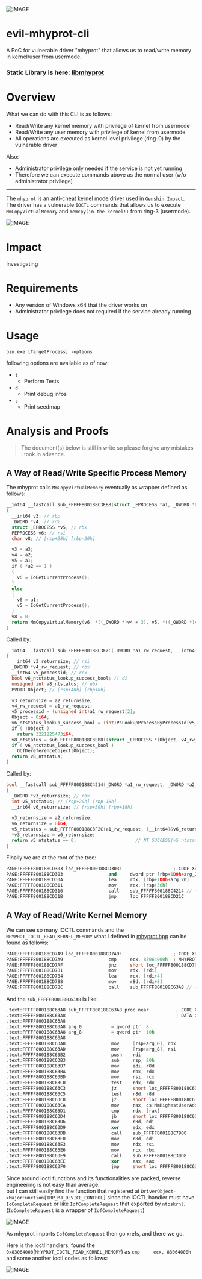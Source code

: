 ![IMAGE](image01.png)

# evil-mhyprot-cli
A PoC for vulnerable driver "mhyprot" that allows us to read/write memory in kernel/user from usermode.

### Static Library is here: [libmhyprot](https://github.com/kkent030315/libmhyprot)

# Overview

What we can do with this CLI is as follows:

- Read/Write any kernel memory with privilege of kernel from usermode
- Read/Write any user memory with privilege of kernel from usermode
- All operations are executed as kernel level privilege (ring-0) by the vulnerable driver

Also:

- Administrator privilege only needed if the service is not yet running
- Therefore we can execute commands above as the normal user (w/o administrator privilege)

---

The `mhyprot` is an anti-cheat kernel mode driver used in [`Genshin Impact`](https://genshin.mihoyo.com/ja).  
The driver has a vulnerable `IOCTL` commands that allows us to execute `MmCopyVirtualMemory` and `memcpy(in the kernel!)` from ring-3 (usermode).

![IMAGE](mhyprot.png)

# Impact

Investigating

# Requirements

- Any version of Windows x64 that the driver works on
- Administrator privilege does not required if the service already running

# Usage

```
bin.exe [TargetProcess] -options
```

following options are available as of now:

- `t`
  - Perform Tests
- `d`
  - Print debug infos
- `s`
  - Print seedmap

# Analysis and Proofs

> The document(s) below is still in write
so please forgive any mistakes I took in advance.

## A Way of Read/Write Specific Process Memory

The mhyprot calls `MmCopyVirtualMemory` eventually as wrapper defined as follows:

```cpp
__int64 __fastcall sub_FFFFF800188C3EB8(struct _EPROCESS *a1, _DWORD *a2, __int64 a3)
{
  __int64 v3; // rbp
  _DWORD *v4; // rdi
  struct _EPROCESS *v5; // rbx
  PEPROCESS v6; // rsi
  char v8; // [rsp+28h] [rbp-20h]

  v3 = a3;
  v4 = a2;
  v5 = a1;
  if ( *a2 == 1 )
  {
    v6 = IoGetCurrentProcess();
  }
  else
  {
    v6 = a1;
    v5 = IoGetCurrentProcess();
  }
  v8 = 0;
  return MmCopyVirtualMemory(v6, *((_QWORD *)v4 + 3), v5, *((_QWORD *)v4 + 2), (unsigned int)v4[8], v8, v3);
}
```

Called by:

```cpp
__int64 __fastcall sub_FFFFF800188C3F2C(_DWORD *a1_rw_request, __int64 a2_returnsize, __int64 a3)
{
  __int64 v3_returnsize; // rsi
  _DWORD *v4_rw_request; // rbx
  __int64 v5_processid; // rcx
  bool v6_ntstatus_lookup_success_bool; // di
  unsigned int v8_ntstatus; // ebx
  PVOID Object; // [rsp+40h] [rbp+8h]

  v3_returnsize = a2_returnsize;
  v4_rw_request = a1_rw_request;
  v5_processid = (unsigned int)a1_rw_request[2];
  Object = 0i64;
  v6_ntstatus_lookup_success_bool = (int)PsLookupProcessByProcessId(v5_processid, &Object, a3) >= 0;// NT_SUCCESS
  if ( !Object )
    return 3221225473i64;
  v8_ntstatus = sub_FFFFF800188C3EB8((struct _EPROCESS *)Object, v4_rw_request, v3_returnsize);
  if ( v6_ntstatus_lookup_success_bool )
    ObfDereferenceObject(Object);
  return v8_ntstatus;
}
```

Called by:

```cpp
bool __fastcall sub_FFFFF800188C4214(_DWORD *a1_rw_request, _DWORD *a2_returnsize, __int64 a3)
{
  _DWORD *v3_returnsize; // rbx
  int v5_ntstatus; // [rsp+20h] [rbp-18h]
  __int64 v6_returnsize; // [rsp+50h] [rbp+18h]

  v3_returnsize = a2_returnsize;
  v6_returnsize = 0i64;
  v5_ntstatus = sub_FFFFF800188C3F2C(a1_rw_request, (__int64)&v6_returnsize, a3);
  *v3_returnsize = v6_returnsize;
  return v5_ntstatus == 0;                      // NT_SUCCESS(v5_ntstatus)
}
```

Finally we are at the root of the tree:

```cpp
PAGE:FFFFF800188CD303 loc_FFFFF800188CD303:                   ; CODE XREF: sub_FFFFF800188CD000+2C7↑j
PAGE:FFFFF800188CD303                 and     dword ptr [rbp+1D0h+arg_20], 0
PAGE:FFFFF800188CD30A                 lea     rdx, [rbp+1D0h+arg_20]
PAGE:FFFFF800188CD311                 mov     rcx, [rsp+30h]
PAGE:FFFFF800188CD316                 call    sub_FFFFF800188C4214 // <- Here
PAGE:FFFFF800188CD31B                 jmp     loc_FFFFF800188CD21C
```

## A Way of Read/Write Kernel Memory

We can see so many IOCTL commands and the `MHYPROT_IOCTL_READ_KERNEL_MEMORY` what I defined in [mhyprot.hpp](src/mhyprot.hpp) can be found as follows:

```cpp
PAGE:FFFFF800188CD7A9 loc_FFFFF800188CD7A9:                   ; CODE XREF: sub_FFFFF800188CD6E0+BA↑j
PAGE:FFFFF800188CD7A9                 cmp     ecx, 83064000h  ; MHYPROT_IOCTL_READ_KERNEL_MEMORY
PAGE:FFFFF800188CD7AF                 jnz     short loc_FFFFF800188CD7C8
PAGE:FFFFF800188CD7B1                 mov     rdx, [rdi]
PAGE:FFFFF800188CD7B4                 lea     rcx, [rdi+4]
PAGE:FFFFF800188CD7B8                 mov     r8d, [rdi+8]
PAGE:FFFFF800188CD7BC                 call    sub_FFFFF800188C63A8 // <-
```

And the `sub_FFFFF800188C63A8` is like:

```cpp
.text:FFFFF800188C63A8 sub_FFFFF800188C63A8 proc near          ; CODE XREF: sub_FFFFF800188CD6E0+DC↓p
.text:FFFFF800188C63A8                                         ; DATA XREF: .upx0:FFFFF800189F2EE4↓o
.text:FFFFF800188C63A8
.text:FFFFF800188C63A8 arg_0           = qword ptr  8
.text:FFFFF800188C63A8 arg_8           = qword ptr  10h
.text:FFFFF800188C63A8
.text:FFFFF800188C63A8                 mov     [rsp+arg_0], rbx
.text:FFFFF800188C63AD                 mov     [rsp+arg_8], rsi
.text:FFFFF800188C63B2                 push    rdi
.text:FFFFF800188C63B3                 sub     rsp, 20h
.text:FFFFF800188C63B7                 mov     edi, r8d
.text:FFFFF800188C63BA                 mov     rbx, rdx
.text:FFFFF800188C63BD                 mov     rsi, rcx
.text:FFFFF800188C63C0                 test    rdx, rdx
.text:FFFFF800188C63C3                 jz      short loc_FFFFF800188C63F2
.text:FFFFF800188C63C5                 test    r8d, r8d
.text:FFFFF800188C63C8                 jz      short loc_FFFFF800188C63F2
.text:FFFFF800188C63CA                 mov     rax, cs:MmHighestUserAddress
.text:FFFFF800188C63D1                 cmp     rdx, [rax]
.text:FFFFF800188C63D4                 jb      short loc_FFFFF800188C63F2
.text:FFFFF800188C63D6                 mov     r8d, edi
.text:FFFFF800188C63D9                 xor     edx, edx
.text:FFFFF800188C63DB                 call    sub_FFFFF800188C7900
.text:FFFFF800188C63E0                 mov     r8d, edi
.text:FFFFF800188C63E3                 mov     rdx, rsi
.text:FFFFF800188C63E6                 mov     rcx, rbx
.text:FFFFF800188C63E9                 call    sub_FFFFF800188C3DD8
.text:FFFFF800188C63EE                 xor     eax, eax
.text:FFFFF800188C63F0                 jmp     short loc_FFFFF800188C63F5
```

Since around ioctl functions and its functionalities are packed, reverse engineering is not easy than average.  
but I can still easily find the function that registered at `DriverObject->MajorFunction[IRP_MJ_DEVICE_CONTROL]` since the IOCTL handler must have `IoCompleteRequest` or like `IofCompleteRequest` that exported by `ntoskrnl`.  
(`IoCompleteRequest` is a wrapper of `IofCompleteRequest`)  

![IMAGE](image03.png)

As mhyprot imports `IofCompleteRequest` then go xrefs, and there we go.  
  
Here is the ioctl handlers, found the `0x83064000`(`MHYPROT_IOCTL_READ_KERNEL_MEMORY`) as `cmp     ecx, 83064000h` and some another ioctl codes as follows:

![IMAGE](image02.png)
